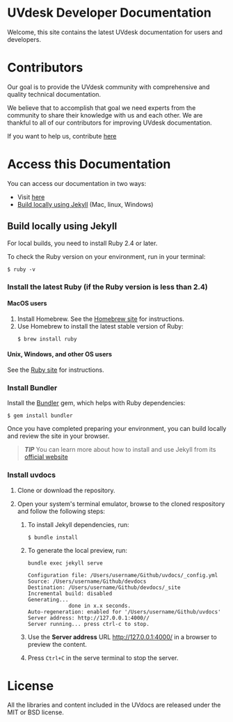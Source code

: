 # UVdesk Developer Documentation

Welcome, this site contains the latest UVdesk documentation for users and developers.

# Contributors
Our goal is to provide the UVdesk community with comprehensive and quality technical documentation. 

We believe that to accomplish that goal we need experts from the community to share their knowledge with us and each other. We are thankful to all of our contributors for improving UVdesk documentation.

If you want to help us, contribute [here][documentation]

# Access this Documentation
You can access our documentation in two ways:
- Visit [here][documentation]
- [Build locally using Jekyll](#build-locally-using-jekyll) (Mac, linux, Windows)

## Build locally using Jekyll
For local builds, you need to install Ruby 2.4 or later.

To check the Ruby version on your environment, run in your terminal:
```
$ ruby -v
```
### Install the latest Ruby (if the Ruby version is less than 2.4)
#### MacOS users
1. Install Homebrew. See the [Homebrew site](https://brew.sh/) for instructions.
2. Use Homebrew to install the latest stable version of Ruby:
    ```
    $ brew install ruby
     ```
#### Unix, Windows, and other OS users
See the [Ruby site](https://www.ruby-lang.org/en/documentation/installation/) for instructions.

### Install Bundler
Install the [Bundler](https://bundler.io/) gem, which helps with Ruby dependencies:
```
$ gem install bundler
```
Once you have completed preparing your environment, you can build locally and review the site in your browser.
> ***TIP*** You can learn more about how to install and use Jekyll from its [official website][jekyll-install]

### Install uvdocs
1. Clone or download the repository.
2. Open your system's terminal emulator, browse to the cloned respository and follow the following steps:
    
    1. To install Jekyll dependencies, run: 

        ```
        $ bundle install
        ```
    2. To generate the local preview, run:
        ```
        bundle exec jekyll serve
        
        Configuration file: /Users/username/Github/uvdocs/_config.yml
        Source: /Users/username/Github/devdocs
        Destination: /Users/username/Github/devdocs/_site
        Incremental build: disabled
        Generating...
                     done in x.x seconds.
        Auto-regeneration: enabled for '/Users/username/Github/uvdocs'
        Server address: http://127.0.0.1:4000//
        Server running... press ctrl-c to stop.
        ```

    3. Use the **Server address** URL http://127.0.0.1:4000/ in a browser to preview the content.
    
    4. Press `Ctrl+C` in the serve terminal to stop the server. 

# License
All the libraries and content included in the UVdocs are released under the MIT or BSD license.

[webkul]: https://webkul.com/
[team]: https://www.uvdesk.com/en/team/
[documentation]: https://uvdesk.github.io/
[contribute]: https://github.com/uvdesk/uvdesk.github.io
[jekyll-install]: https://jekyllrb.com/docs/installation/
[jekyll-home]: https://jekyllrb.com
[uvdocs-zip]: https://
